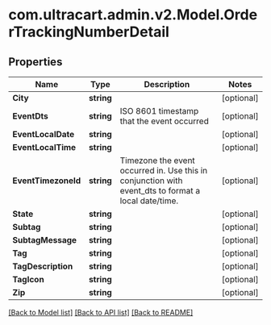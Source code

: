 
# com.ultracart.admin.v2.Model.OrderTrackingNumberDetail

## Properties

Name | Type | Description | Notes
------------ | ------------- | ------------- | -------------
**City** | **string** |  | [optional] 
**EventDts** | **string** | ISO 8601 timestamp that the event occurred | [optional] 
**EventLocalDate** | **string** |  | [optional] 
**EventLocalTime** | **string** |  | [optional] 
**EventTimezoneId** | **string** | Timezone the event occurred in.  Use this in conjunction with event_dts to format a local date/time. | [optional] 
**State** | **string** |  | [optional] 
**Subtag** | **string** |  | [optional] 
**SubtagMessage** | **string** |  | [optional] 
**Tag** | **string** |  | [optional] 
**TagDescription** | **string** |  | [optional] 
**TagIcon** | **string** |  | [optional] 
**Zip** | **string** |  | [optional] 

[[Back to Model list]](../README.md#documentation-for-models)
[[Back to API list]](../README.md#documentation-for-api-endpoints)
[[Back to README]](../README.md)

